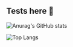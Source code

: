 ## Tests here 🤘

![Anurag's GitHub stats](https://github-readme-stats.vercel.app/api?username=eduardbiellier&show_icons=true&theme=tokyonight)

![Top Langs](https://github-readme-stats.vercel.app/api/top-langs/?username=eduardbiellier&layout=compact)

<!--
**eduardbiellier/eduardbiellier** is a ✨ _special_ ✨ repository because its `README.md` (this file) appears on your GitHub profile.

//
Here are some ideas to get you started:

- 🔭 I’m currently working on ...

- 🌱 I’m currently learning ...
- 👯 I’m looking to collaborate on ...
- 🤔 I’m looking for help with ...
- 💬 Ask me about ...
- 📫 How to reach me: ...
- 😄 Pronouns: ...
- ⚡ Fun fact: ...
-->
